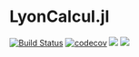# LyonCalcul.jl

[![Build Status](https://travis-ci.org/pnavaro/LyonCalcul.jl.svg?branch=master)](https://travis-ci.org/pnavaro/LyonCalcul.jl)
[![codecov](https://codecov.io/gh/pnavaro/LyonCalcul.jl/branch/master/graph/badge.svg)](https://codecov.io/gh/pnavaro/LyonCalcul.jl)
[![](https://img.shields.io/badge/docs-stable-blue.svg)](https://pnavaro.github.io/LyonCalcul.jl/stable)
[![](https://img.shields.io/badge/docs-dev-blue.svg)](https://pnavaro.github.io/LyonCalcul.jl/dev)
